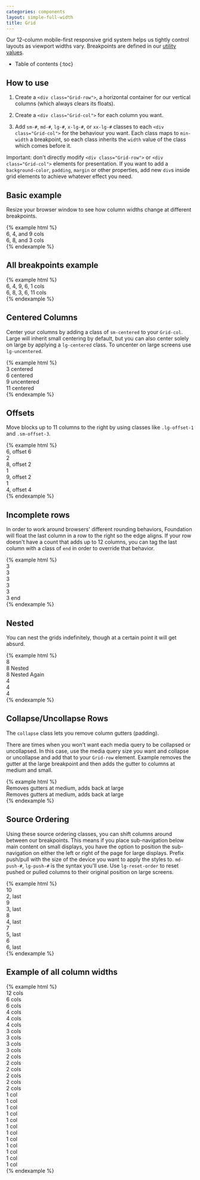 ```yaml
---
categories: components
layout: simple-full-width
title: Grid
---
```


Our 12-column mobile-first responsive grid system helps us tightly control layouts as viewport widths vary. Breakpoints are defined in our [utility values](https://github.com/fac/origin/blob/master/assets/scss/global/utilities/_utility-values.scss).

* Table of contents
{:toc}

## How to use
1. Create a `<div class="Grid-row">`, a horizontal container for our vertical columns (which always clears its floats).

2. Create a `<div class="Grid-col">` for each column you want.

3. Add `sm-#`, `md-#`, `lg-#`, `x-lg-#`, or `xx-lg-#` classes to each `<div class="Grid-col">` for the behaviour you want. Each class maps to `min-width` a breakpoint, so each class inherits the `width` value of the class which comes before it.

Important: don't directly modify `<div class="Grid-row">` or `<div class="Grid-col">` elements for presentation. If you want to add a `background-color`, `padding`, `margin` or other properties, add new `div`s inside grid elements to achieve whatever effect you need.


## Basic example
Resize your browser window to see how column widths change at different breakpoints.

<div class="DocsExample DocsExample--grid">
{% example html %}
<div class="Grid-row">
  <div class="Grid-col sm-6 md-4 lg-9">6, 4, and 9 cols</div>
  <div class="Grid-col sm-6 md-8 lg-3">6, 8, and 3 cols</div>
</div>
{% endexample %}
</div>


## All breakpoints example
<div class="DocsExample DocsExample--grid">
{% example html %}
<div class="Grid-row">
  <div class="Grid-col sm-6 md-4 lg-9 x-lg-6 xx-lg-1">6, 4, 9, 6, 1 cols</div>
  <div class="Grid-col sm-6 md-8 lg-3 x-lg-6 xx-lg-11">6, 8, 3, 6, 11 cols</div>
</div>
{% endexample %}
</div>


## Centered Columns
Center your columns by adding a class of `sm-centered` to your `Grid-col`. Large will inherit small centering by default, but you can also center solely on large by applying a `lg-centered` class. To uncenter on large screens use `lg-uncentered`.

<div class="DocsExample DocsExample--grid">
{% example html %}
<div class="Grid-row">
  <div class="Grid-col sm-3 sm-centered">3 centered</div>
</div>
<div class="Grid-row">
  <div class="Grid-col sm-6 lg-centered">6 centered</div>
</div>
<div class="Grid-row">
  <div class="Grid-col sm-9 sm-centered lg-uncentered">9 uncentered</div>
</div>
<div class="Grid-row">
  <div class="Grid-col sm-11 sm-centered">11 centered</div>
</div>
{% endexample %}
</div>


## Offsets
Move blocks up to 11 columns to the right by using classes like `.lg-offset-1` and `.sm-offset-3`.

<div class="DocsExample DocsExample--grid">
{% example html %}
<div class="Grid-row">
  <div class="Grid-col md-6 md-offset-6">6, offset 6</div>
</div>
<div class="Grid-row">
  <div class="Grid-col md-2">2</div>
  <div class="Grid-col md-8 md-offset-2">8, offset 2</div>
</div>
<div class="Grid-row">
  <div class="Grid-col md-1">1</div>
  <div class="Grid-col md-9 md-offset-2">9, offset 2</div>
</div>
<div class="Grid-row">
  <div class="Grid-col md-4">1</div>
  <div class="Grid-col md-4 md-offset-4">4, offset 4</div>
</div>
{% endexample %}
</div>


## Incomplete rows
In order to work around browsers' different rounding behaviors, Foundation will float the last column in a row to the right so the edge aligns. If your row doesn't have a count that adds up to 12 columns, you can tag the last column with a class of `end` in order to override that behavior.

<div class="DocsExample DocsExample--grid">
{% example html %}
<div class="Grid-row">
  <div class="Grid-col md-2">3</div>
  <div class="Grid-col md-2">3</div>
  <div class="Grid-col md-2">3</div>
</div>
<div class="Grid-row">
  <div class="Grid-col md-2">3</div>
  <div class="Grid-col md-2">3</div>
  <div class="Grid-col md-2 end">3 end</div>
</div>
{% endexample %}
</div>


## Nested
You can nest the grids indefinitely, though at a certain point it will get absurd.

<div class="DocsExample DocsExample--grid">
{% example html %}
<div class="Grid-row">
  <div class="Grid-col sm-8">8
    <div class="Grid-row">
      <div class="Grid-col sm-8">8 Nested
        <div class="Grid-row">
          <div class="Grid-col sm-8">8 Nested Again</div>
          <div class="Grid-col sm-4">4</div>
        </div>
      </div>
      <div class="Grid-col sm-4">4</div>
    </div>
  </div>
  <div class="Grid-col sm-4">4</div>
</div>
{% endexample %}
</div>


## Collapse/Uncollapse Rows
The `collapse` class lets you remove column gutters (padding).

There are times when you won't want each media query to be collapsed or uncollapsed. In this case, use the media query size you want and collapse or uncollapse and add that to your `Grid-row` element. Example removes the gutter at the large breakpoint and then adds the gutter to columns at medium and small.

<div class="DocsExample DocsExample--grid">
{% example html %}
<div class="Grid-row md-collapse lg-uncollapse">
  <div class="Grid-col sm-6">
    Removes gutters at medium, adds back at large
  </div>
  <div class="Grid-col sm-6">
    Removes gutters at medium, adds back at large
  </div>
</div>
{% endexample %}
</div>


## Source Ordering
Using these source ordering classes, you can shift columns around between our breakpoints. This means if you place sub-navigation below main content on small displays, you have the option to position the sub-navigation on either the left or right of the page for large displays. Prefix push/pull with the size of the device you want to apply the styles to. `md-push-#`, `lg-push-#` is the syntax you'll use. Use `lg-reset-order` to reset pushed or pulled columns to their original position on large screens.

<div class="DocsExample DocsExample--grid DocsExample--grid--sourceOrder">
{% example html %}
<div class="Grid-row">
  <div class="Grid-col sm-10 sm-push-2">10</div>
  <div class="Grid-col sm-2 sm-pull-10">2, last</div>
</div>
<div class="Grid-row">
  <div class="Grid-col lg-9 lg-push-3">9</div>
  <div class="Grid-col lg-3 lg-pull-9">3, last</div>
</div>
<div class="Grid-row">
  <div class="Grid-col lg-8 lg-push-4">8</div>
  <div class="Grid-col lg-4 lg-pull-8">4, last</div>
</div>
<div class="Grid-row">
  <div class="Grid-col sm-5 sm-push-7 md-7 md-push-5">7</div>
  <div class="Grid-col sm-7 sm-pull-5 md-5 md-pull-7">5, last</div>
</div>
<div class="Grid-row">
  <div class="Grid-col md-6 md-push-6">6</div>
  <div class="Grid-col md-6 md-pull-6">6, last</div>
</div>
{% endexample %}
</div>


## Example of all column widths
<div class="DocsExample DocsExample--grid">
{% example html %}
<div class="Grid-row">
  <div class="Grid-col">12 cols</div>
</div>
<div class="Grid-row">
  <div class="Grid-col sm-6">6 cols</div>
  <div class="Grid-col sm-6">6 cols</div>
</div>
<div class="Grid-row">
  <div class="Grid-col sm-4">4 cols</div>
  <div class="Grid-col sm-4">4 cols</div>
  <div class="Grid-col sm-4">4 cols</div>
</div>
<div class="Grid-row">
  <div class="Grid-col sm-3">3 cols</div>
  <div class="Grid-col sm-3">3 cols</div>
  <div class="Grid-col sm-3">3 cols</div>
  <div class="Grid-col sm-3">3 cols</div>
</div>
<div class="Grid-row">
  <div class="Grid-col md-2">2 cols</div>
  <div class="Grid-col md-2">2 cols</div>
  <div class="Grid-col md-2">2 cols</div>
  <div class="Grid-col md-2">2 cols</div>
  <div class="Grid-col md-2">2 cols</div>
  <div class="Grid-col md-2">2 cols</div>
</div>
<div class="Grid-row">
  <div class="Grid-col lg-1">1 col</div>
  <div class="Grid-col lg-1">1 col</div>
  <div class="Grid-col lg-1">1 col</div>
  <div class="Grid-col lg-1">1 col</div>
  <div class="Grid-col lg-1">1 col</div>
  <div class="Grid-col lg-1">1 col</div>
  <div class="Grid-col lg-1">1 col</div>
  <div class="Grid-col lg-1">1 col</div>
  <div class="Grid-col lg-1">1 col</div>
  <div class="Grid-col lg-1">1 col</div>
  <div class="Grid-col lg-1">1 col</div>
  <div class="Grid-col lg-1">1 col</div>
</div>
{% endexample %}
</div>

